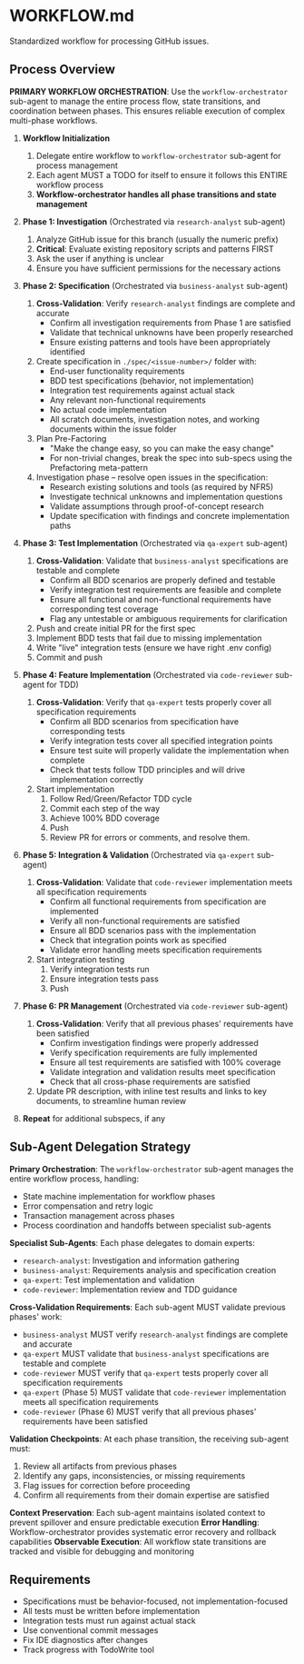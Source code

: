 # WORKFLOW.md

Standardized workflow for processing GitHub issues.

## Process Overview

**PRIMARY WORKFLOW ORCHESTRATION**: Use the `workflow-orchestrator` sub-agent to manage the entire process flow, state transitions, and coordination between phases. This ensures reliable execution of complex multi-phase workflows.

1. **Workflow Initialization**
   1. Delegate entire workflow to `workflow-orchestrator` sub-agent for process management
   1. Each agent MUST a TODO for itself to ensure it follows this ENTIRE workflow process
   1. **Workflow-orchestrator handles all phase transitions and state management**

2. **Phase 1: Investigation** (Orchestrated via `research-analyst` sub-agent)
   1. Analyze GitHub issue for this branch (usually the numeric prefix)
   1. **Critical**: Evaluate existing repository scripts and patterns FIRST
   1. Ask the user if anything is unclear
   1. Ensure you have sufficient permissions for the necessary actions

3. **Phase 2: Specification** (Orchestrated via `business-analyst` sub-agent)
   1. **Cross-Validation**: Verify `research-analyst` findings are complete and accurate
      - Confirm all investigation requirements from Phase 1 are satisfied
      - Validate that technical unknowns have been properly researched
      - Ensure existing patterns and tools have been appropriately identified
   1. Create specification in `./spec/<issue-number>/` folder with:
      - End-user functionality requirements
      - BDD test specifications (behavior, not implementation)
      - Integration test requirements against actual stack
      - Any relevant non-functional requirements
      - No actual code implementation
      - All scratch documents, investigation notes, and working documents within the issue folder
   1. Plan Pre-Factoring
      - "Make the change easy, so you can make the easy change"
      - For non-trivial changes, break the spec into sub-specs using the Prefactoring meta-pattern
   1. Investigation phase – resolve open issues in the specification:
      - Research existing solutions and tools (as required by NFR5)
      - Investigate technical unknowns and implementation questions
      - Validate assumptions through proof-of-concept research
      - Update specification with findings and concrete implementation paths

4. **Phase 3: Test Implementation** (Orchestrated via `qa-expert` sub-agent)
   1. **Cross-Validation**: Validate that `business-analyst` specifications are testable and complete
      - Confirm all BDD scenarios are properly defined and testable
      - Verify integration test requirements are feasible and complete  
      - Ensure all functional and non-functional requirements have corresponding test coverage
      - Flag any untestable or ambiguous requirements for clarification
   1. Push and create initial PR for the first spec
   1. Implement BDD tests that fail due to missing implementation
   1. Write "live" integration tests (ensure we have right .env config)
   1. Commit and push

5. **Phase 4: Feature Implementation** (Orchestrated via `code-reviewer` sub-agent for TDD)
   1. **Cross-Validation**: Verify that `qa-expert` tests properly cover all specification requirements
      - Confirm all BDD scenarios from specification have corresponding tests
      - Verify integration tests cover all specified integration points
      - Ensure test suite will properly validate the implementation when complete
      - Check that tests follow TDD principles and will drive implementation correctly
   1. Start implementation
      1. Follow Red/Green/Refactor TDD cycle
      1. Commit each step of the way
      1. Achieve 100% BDD coverage
      1. Push
      1. Review PR for errors or comments, and resolve them.

6. **Phase 5: Integration & Validation** (Orchestrated via `qa-expert` sub-agent)
   1. **Cross-Validation**: Validate that `code-reviewer` implementation meets all specification requirements
      - Confirm all functional requirements from specification are implemented
      - Verify all non-functional requirements are satisfied
      - Ensure all BDD scenarios pass with the implementation
      - Check that integration points work as specified
      - Validate error handling meets specification requirements
   1. Start integration testing
      1. Verify integration tests run
      1. Ensure integration tests pass
      1. Push

7. **Phase 6: PR Management** (Orchestrated via `code-reviewer` sub-agent)
   1. **Cross-Validation**: Verify that all previous phases' requirements have been satisfied
      - Confirm investigation findings were properly addressed
      - Verify specification requirements are fully implemented
      - Ensure all test requirements are satisfied with 100% coverage
      - Validate integration and validation results meet specification
      - Check that all cross-phase requirements are satisfied
   1. Update PR description, with inline test results and links to key documents, to streamline human review

8. **Repeat** for additional subspecs, if any

## Sub-Agent Delegation Strategy

**Primary Orchestration**: The `workflow-orchestrator` sub-agent manages the entire workflow process, handling:

- State machine implementation for workflow phases
- Error compensation and retry logic
- Transaction management across phases
- Process coordination and handoffs between specialist sub-agents

**Specialist Sub-Agents**: Each phase delegates to domain experts:

- `research-analyst`: Investigation and information gathering
- `business-analyst`: Requirements analysis and specification creation  
- `qa-expert`: Test implementation and validation
- `code-reviewer`: Implementation review and TDD guidance

**Cross-Validation Requirements**: Each sub-agent MUST validate previous phases' work:

- `business-analyst` MUST verify `research-analyst` findings are complete and accurate
- `qa-expert` MUST validate that `business-analyst` specifications are testable and complete
- `code-reviewer` MUST verify that `qa-expert` tests properly cover all specification requirements
- `qa-expert` (Phase 5) MUST validate that `code-reviewer` implementation meets all specification requirements
- `code-reviewer` (Phase 6) MUST verify that all previous phases' requirements have been satisfied

**Validation Checkpoints**: At each phase transition, the receiving sub-agent must:
1. Review all artifacts from previous phases
2. Identify any gaps, inconsistencies, or missing requirements
3. Flag issues for correction before proceeding
4. Confirm all requirements from their domain expertise are satisfied

**Context Preservation**: Each sub-agent maintains isolated context to prevent spillover and ensure predictable execution
**Error Handling**: Workflow-orchestrator provides systematic error recovery and rollback capabilities
**Observable Execution**: All workflow state transitions are tracked and visible for debugging and monitoring

## Requirements

- Specifications must be behavior-focused, not implementation-focused
- All tests must be written before implementation
- Integration tests must run against actual stack
- Use conventional commit messages
- Fix IDE diagnostics after changes
- Track progress with TodoWrite tool
